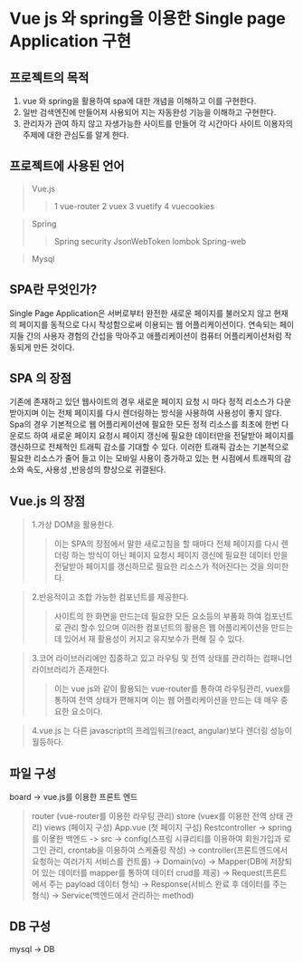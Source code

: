 Vue js 와 spring을 이용한 Single page Application 구현
=============
프로젝트의 목적
-------------
  1. vue 와 spring을 활용하여 spa에 대한 개념을 이해하고 이를 구현한다.
  2. 일반 검색엔진에 만들어져 사용되어 지는 자동완성 기능을 이해하고 구현한다.
  3. 관리자가 관여 하지 않고 자생가능한 사이트를 만들어 각 시간마다 사이트 이용자의 주제에 대한 관심도를 알게 한다.

프로젝트에 사용된 언어
-------------
>  Vue.js 
> >  1 vue-router
> >  2 vuex
> >  3 vuetify
> >  4 vuecookies


> Spring
> > Spring security
> >  JsonWebToken
> >  lombok
> >  Spring-web


> Mysql

SPA란 무엇인가?
------------
Single Page Application은 서버로부터 완전한 새로운 페이지를 불러오지 않고 현재의 페이지를 동적으로
다시 작성함으로써 이용되는 웹 어플리케이션이다. 연속되는 페이지들 간의 사용자 경험의 간섭을 막아주고 
애플리케이션이 컴퓨터 어플리케이션처럼 작동되게 만든 것이다.

SPA 의 장점
------------- 
기존에 존재하고 있던 웹사이트의 경우 새로운 페이지 요청 시 마다 정적 리소스가 다운받아지며 
이는 전체 페이지를 다시 렌더링하는 방식을 사용하여 사용성이 좋지 않다.
Spa의 경우 기본적으로 웹 어플리케이션에 필요한 모든 정적 리소스를 최초에 한번 다운로드 하여 새로운
페이지 요청시 페이지 갱신에 필요한 데이터만을 전달받아 페이지를 갱신하므로 전체적인 트래픽 감소를 기대할 수 있다.
이러한 트래픽 감소는 기본적으로 필요한 리소스가 줄어 들고 이는 모바일 사용이 증가하고 있는 현 시점에서 트래픽의 감소와
속도, 사용성 ,반응성의 향상으로 귀결된다.

Vue.js 의 장점
--------------
> 1.가상 DOM을 활용한다.
> >  이는 SPA의 장점에서 말한 새로고침을 할 때마다 전체 페이지를 다시 렌더링 하는 방식이 아닌
페이지 요청시 페이지 갱신에 필요한 데이터 만을 전달받아 페이지를 갱신하므로 필요한 리소스가 적어진다는 것을 의미한다.

> 2.반응적이고 조합 가능한 컴포넌트를 제공한다.
> >  사이트의 한 화면을 만드는데 필요한 모든 요소등의 부품화 하여 컴포넌트로 관리 할수 있으며 이러한
컴포넌트의 활용은 웹 어플리케이션을 만드는 데 있어서 재 활용성이 커지고 유지보수가 편해 질 수 있다.

> 3.코어 라이브러리에만 집중하고 있고 라우팅 및 전역 상태를 관리하는 컴패니언 라이브러리가 존재한다.
> > 이는 vue js와 같이 활용되는 vue-router를 통하여 라우팅관리, vuex를 통하여 전역 상태가 편해지며 이는
웹 어플리케이션을 만드는 데 매우 중요한 요소이다.

> 4.vue.js 는 다른 javascript의 프레임워크(react, angular)보다 렌더링 성능이 월등하다.


파일 구성
-----------------
board -> vue.js를 이용한 프론트 엔드
  > router (vue-router를 이용한 라우팅 관리)
  > store (vuex를 이용한 전역 상태 관리)
  > views (페이지 구성)
  App.vue (첫 페이지 구성)
Restcontroller -> spring를 이욯한 백엔드
  -> src
    -> config(스프링 시큐리티를 이용하여 회원가입과 로그인 관리, crontab을 이용하여 스케쥴링 작성)
    -> controller(프론트엔드에서 요청하는 여러가지 서비스를 컨트롤)
    -> Domain(vo)
    -> Mapper(DB에 저장되어 있는 데이터를 mapper를 통하여 데이터 crud를 제공)
    -> Request(프론트에서 주는 payload 데이터 형식)
    -> Response(서비스 완료 후 데이터를 주는 형식)
    -> Service(백엔드에서 관리하는  method)
    
   
DB 구성
------------
mysql -> DB


